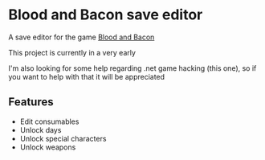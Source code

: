 # Blood and Bacon save editor
A save editor for the game [Blood and Bacon](https://store.steampowered.com/app/434570)

This project is currently in a very early

I'm also looking for some help regarding .net game hacking (this one), so if you want to help with that it will be appreciated

## Features
+ Edit consumables
+ Unlock days
+ Unlock special characters
+ Unlock weapons